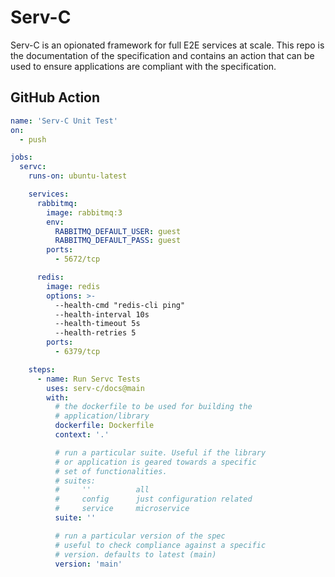 # Serv-C

Serv-C is an opionated framework for full E2E services at scale. This repo is the documentation of the specification and contains an action that can be used to ensure applications are compliant with the specification.

## GitHub Action
```yaml
name: 'Serv-C Unit Test'
on:
  - push

jobs:
  servc:
    runs-on: ubuntu-latest

    services:
      rabbitmq:
        image: rabbitmq:3
        env:
          RABBITMQ_DEFAULT_USER: guest
          RABBITMQ_DEFAULT_PASS: guest
        ports:
          - 5672/tcp

      redis:
        image: redis
        options: >-
          --health-cmd "redis-cli ping"
          --health-interval 10s
          --health-timeout 5s
          --health-retries 5                    
        ports:
          - 6379/tcp

    steps:
      - name: Run Servc Tests
        uses: serv-c/docs@main
        with:
          # the dockerfile to be used for building the
          # application/library
          dockerfile: Dockerfile
          context: '.'

          # run a particular suite. Useful if the library
          # or application is geared towards a specific
          # set of functionalities.
          # suites:
          #     ''          all
          #     config      just configuration related
          #     service     microservice
          suite: ''

          # run a particular version of the spec
          # useful to check compliance against a specific
          # version. defaults to latest (main)
          version: 'main'
```